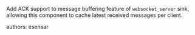 Add ACK support to message buffering feature of `websocket_server` sink, allowing this component to cache latest received messages per client.

authors: esensar
